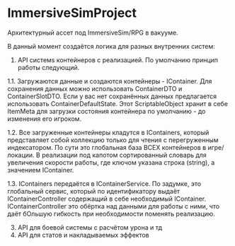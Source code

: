 # ImmersiveSimProject
Архитектурный ассет под ImmersiveSim/RPG в вакууме.

В данный момент создаётся логика для разных внутренних систем:
1. API cистемs контейнеров с реализацией.
  По умолчанию принцип работы следующий.

  1.1. Загружаются данные и создаются контейнеры - IContainer. Для сохранения данных можно использовать ContainerDTO и ContainerSlotDTO. Если у вас нет сохранённых данных предлагается использовать СontainerDefaultState. Этот ScriptableObject хранит в себе ItemMeta для загрузки состояния контейнера по умолчанию - до изменения его игроком.
  
  1.2. Все загруженные контейнеры кладутся в IContainers, который представляет собой коллекцию только для чтения с перегруженным индексатором. По сути это глобальная база ВСЕХ контейнеров в игре/локации. В реализации под капотом сортированный словарь для увеличения скорости работы, где ключом указана строка (string), а значением IContainer.
  
  1.3. IContainers передаётся в IContainerService. По задумке, это глобальный сервис, который по идентификатору выдаёт IContainerController содержащий в себе необходимый IContainer. IContainerController это обёртка над данными для работы с ними, что даёт бОльшую гибкость при необходимости поменять реализацию.
   
3. API для боевой системы с расчётом урона и тд
4. API для статов и накладываемых эффектов
